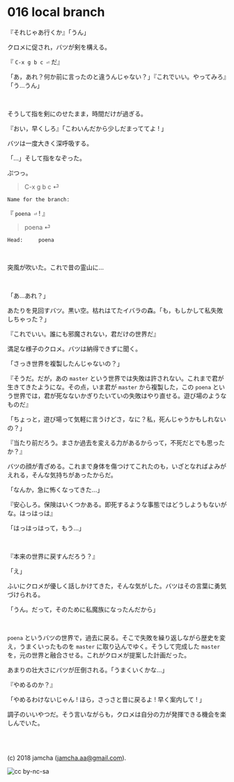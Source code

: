 

# 016 local branch

『それじゃあ行くか』「うん」  

クロメに促され，バツが剣を構える。  

『 `C-x g b c ⏎` だ』  

「あ，あれ？何か前に言ったのと違うんじゃない？」『これでいい。やってみろ』「う…うん」  

<br>  

そうして指を剣にのせたまま，時間だけが過ぎる。  

『おい，早くしろ』「こわいんだから少しだまっててよ ! 」  

バツは一度大きく深呼吸する。  

「…」そして指をなぞった。  

ぷつっ。  

> C-x g b c ⏎  

    Name for the branch: 

『 `poena ⏎` ! 』  

> poena ⏎  

    Head:     poena

<br>  

突風が吹いた。これで昔の霊山に…  

<br>  

「あ…あれ？」  

あたりを見回すバツ。黒い空。枯れはてたイバラの森。「も，もしかして私失敗しちゃった？」  

『これでいい。誰にも邪魔されない，君だけの世界だ』  

満足な様子のクロメ。バツは納得できずに聞く。  

「さっき世界を複製したんじゃないの？」  

『そうだ。だが，あの `master` という世界では失敗は許されない。これまで君が生きてきたようにな。その点，いま君が `master` から複製した，この `poena` という世界では，君が死なないかぎりたいていの失敗はやり直せる。遊び場のようなものだ』  

「ちょっと，遊び場って気軽に言うけどさ，なに？私，死んじゃうかもしれないの？」  

『当たり前だろう。まさか過去を変える力があるからって，不死だとでも思ったか？』  

バツの顔が青ざめる。これまで身体を傷つけてこれたのも，いざとなればよみがえれる，そんな気持ちがあったからだ。  

「なんか，急に怖くなってきた…」  

『安心しろ。保険はいくつかある。即死するような事態ではどうしようもないがな。はっはっは』  

「はっはっはって，もう…」  

<br>  

『本来の世界に戻すんだろう？』  

「え」  

ふいにクロメが優しく話しかけてきた，そんな気がした。バツはその言葉に勇気づけられる。  

「うん。だって，そのために私魔族になったんだから」  

<br>  

`poena` というバツの世界で，過去に戻る。そこで失敗を繰り返しながら歴史を変え，うまくいったものを `master` に取り込んでゆく。そうして完成した `master` を，元の世界と融合させる。これがクロメが提案した計画だった。  

あまりの壮大さにバツが圧倒される。「うまくいくかな…」  

『やめるのか？』  

「やめるわけないじゃん ! ほら，さっさと昔に戻るよ ! 早く案内して ! 」  

調子のいいやつだ。そう言いながらも，クロメは自分の力が発揮できる機会を楽しんでいた。  

<br>  
<br>  

(c) 2018 jamcha (jamcha.aa@gmail.com).  

![cc by-nc-sa](https://i.creativecommons.org/l/by-nc-sa/4.0/88x31.png)  

